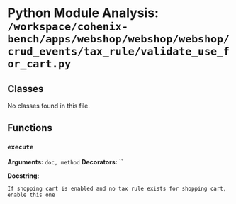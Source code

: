 # Python Module Analysis: `/workspace/cohenix-bench/apps/webshop/webshop/webshop/crud_events/tax_rule/validate_use_for_cart.py`

## Classes

No classes found in this file.


## Functions

### `execute`
**Arguments:** `doc, method`
**Decorators:** ``

**Docstring:**
```
If shopping cart is enabled and no tax rule exists for shopping cart, enable this one
```

